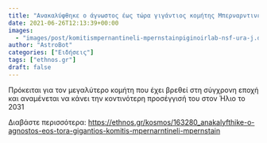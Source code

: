 ```yaml
---
title: "Ανακαλύφθηκε ο άγνωστος έως τώρα γιγάντιος κομήτης Μπερναρντινέλι-Μπερνστάιν"
date: 2021-06-26T12:13:39+00:00
images:
  - "images/post/komitismpernantineli-mpernstainpiginoirlab-nsf-ura-j.dasilva.jpg"
author: "AstroBot"
categories: ["Ειδήσεις"]
tags: ["ethnos.gr"]
draft: false
---
```


Πρόκειται για τον μεγαλύτερο κομήτη που έχει βρεθεί στη σύγχρονη εποχή και αναμένεται να κάνει την κοντινότερη προσέγγισή του στον Ήλιο το 2031

Διαβάστε περισσότερα: https://ethnos.gr/kosmos/163280_anakalyfthike-o-agnostos-eos-tora-gigantios-komitis-mpernarntineli-mpernstain
